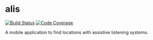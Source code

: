 # alis

[![Build Status][travis-image]][travis-url]
[![Code Coverage][codecov-image]][codecov-url]

A mobile application to find locations with assistive listening systems.

[travis-url]: https://travis-ci.org/sidloki/alis
[travis-image]: https://travis-ci.org/sidloki/alis.svg?branch=master
[codecov-url]: https://codecov.io/gh/sidloki/alis
[codecov-image]: https://codecov.io/gh/sidloki/alis/branch/master/graph/badge.svg
